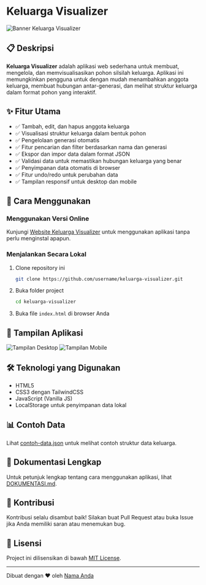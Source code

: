 # Keluarga Visualizer

![Banner Keluarga Visualizer](https://via.placeholder.com/800x200?text=Keluarga+Visualizer)

## 📋 Deskripsi

**Keluarga Visualizer** adalah aplikasi web sederhana untuk membuat, mengelola, dan memvisualisasikan pohon silsilah keluarga. Aplikasi ini memungkinkan pengguna untuk dengan mudah menambahkan anggota keluarga, membuat hubungan antar-generasi, dan melihat struktur keluarga dalam format pohon yang interaktif.

## ✨ Fitur Utama

- ✅ Tambah, edit, dan hapus anggota keluarga
- ✅ Visualisasi struktur keluarga dalam bentuk pohon
- ✅ Pengelolaan generasi otomatis
- ✅ Fitur pencarian dan filter berdasarkan nama dan generasi
- ✅ Ekspor dan impor data dalam format JSON
- ✅ Validasi data untuk memastikan hubungan keluarga yang benar
- ✅ Penyimpanan data otomatis di browser
- ✅ Fitur undo/redo untuk perubahan data
- ✅ Tampilan responsif untuk desktop dan mobile

## 🚀 Cara Menggunakan

### Menggunakan Versi Online

Kunjungi [Website Keluarga Visualizer](https://classyid.github.io/keluarga-visualizer/keluarga.html) untuk menggunakan aplikasi tanpa perlu menginstal apapun.

### Menjalankan Secara Lokal

1. Clone repository ini
   ```bash
   git clone https://github.com/username/keluarga-visualizer.git
   ```

2. Buka folder project
   ```bash
   cd keluarga-visualizer
   ```

3. Buka file `index.html` di browser Anda

## 📱 Tampilan Aplikasi

![Tampilan Desktop](https://via.placeholder.com/800x450?text=Tampilan+Desktop)
![Tampilan Mobile](https://via.placeholder.com/400x700?text=Tampilan+Mobile)

## 🛠️ Teknologi yang Digunakan

- HTML5
- CSS3 dengan TailwindCSS
- JavaScript (Vanilla JS)
- LocalStorage untuk penyimpanan data lokal

## 📊 Contoh Data

Lihat [contoh-data.json](./contoh-data.json) untuk melihat contoh struktur data keluarga.

## 📖 Dokumentasi Lengkap

Untuk petunjuk lengkap tentang cara menggunakan aplikasi, lihat [DOKUMENTASI.md](./DOKUMENTASI.md).

## 🤝 Kontribusi

Kontribusi selalu disambut baik! Silakan buat Pull Request atau buka Issue jika Anda memiliki saran atau menemukan bug.

## 📄 Lisensi

Project ini dilisensikan di bawah [MIT License](./LICENSE).

---

Dibuat dengan ❤️ oleh [Nama Anda](https://github.com/username)
